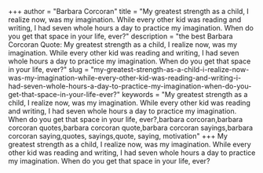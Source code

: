 +++
author = "Barbara Corcoran"
title = "My greatest strength as a child, I realize now, was my imagination. While every other kid was reading and writing, I had seven whole hours a day to practice my imagination. When do you get that space in your life, ever?"
description = "the best Barbara Corcoran Quote: My greatest strength as a child, I realize now, was my imagination. While every other kid was reading and writing, I had seven whole hours a day to practice my imagination. When do you get that space in your life, ever?"
slug = "my-greatest-strength-as-a-child-i-realize-now-was-my-imagination-while-every-other-kid-was-reading-and-writing-i-had-seven-whole-hours-a-day-to-practice-my-imagination-when-do-you-get-that-space-in-your-life-ever?"
keywords = "My greatest strength as a child, I realize now, was my imagination. While every other kid was reading and writing, I had seven whole hours a day to practice my imagination. When do you get that space in your life, ever?,barbara corcoran,barbara corcoran quotes,barbara corcoran quote,barbara corcoran sayings,barbara corcoran saying,quotes, sayings,quote, saying, motivation"
+++
My greatest strength as a child, I realize now, was my imagination. While every other kid was reading and writing, I had seven whole hours a day to practice my imagination. When do you get that space in your life, ever?
